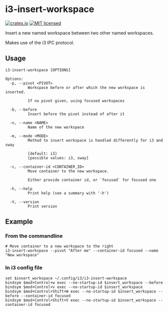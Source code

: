 # i3-insert-workspace

[![crates.io](https://img.shields.io/crates/v/i3-insert-workspace.svg)](https://crates.io/crates/i3-insert-workspace)
[![MIT licensed](https://img.shields.io/badge/license-MIT-blue.svg)](./LICENSE)

Insert a new named workspace between two other named workspaces.

Makes use of the i3 IPC protocol.

## Usage

```
i3-insert-workspace [OPTIONS]

Options:
  -p, --pivot <PIVOT>
          Workspace before or after which the new workspace is inserted.

          If no pivot given, using focused workspaces

  -b, --before
          Insert before the pivot instead of after it

  -n, --name <NAME>
          Name of the new workspace

  -m, --mode <MODE>
          Method to insert workspace is handled differently for i3 and sway

          [default: i3]
          [possible values: i3, sway]

  -c, --container-id <CONTAINER_ID>
          Move container to the new workspace.

          Either provide container id, or `focused` for focused one

  -h, --help
          Print help (see a summary with '-h')

  -V, --version
          Print version
```

## Example

### From the commandline

```
# Move container to a new workspace to the right
i3-insert-workspace --pivot "After me" --container-id focused --name "New workspace"
```

### In i3 config file

```
set $insert_workspace ~/.config/i3/i3-insert-workspace
bindsym $mod+Control+w exec --no-startup-id $insert_workspace --before
bindsym $mod+Control+v exec --no-startup-id $insert_workspace
bindsym $mod+Control+Shift+W exec --no-startup-id $insert_workspace --before --container-id focused
bindsym $mod+Control+Shift+V exec --no-startup-id $insert_workspace --container-id focused
```